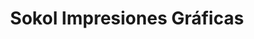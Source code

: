 ---
title: "Sokol Impresiones Gráficas"
url: /la-habana/sokol-impresiones-graficas/
shop: copyshop
---